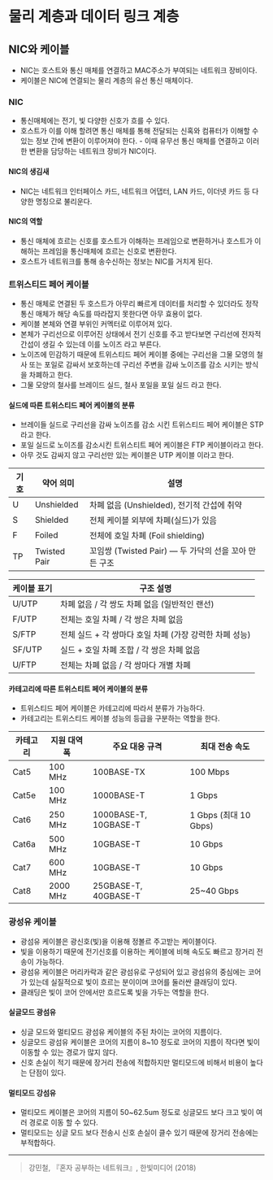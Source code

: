 # 물리 계층과 데이터 링크 계층  

## NIC와 케이블 
- NIC는 호스트와 통신 매체를 연결하고 MAC주소가 부여되는 네트워크 장비이다. 
- 케이블은 NIC에 연결되는 물리 계층의 유선 통신 매체이다. 

### NIC 
- 통신매체에는 전기, 빛 다양한 신호가 흐를 수 있다. 
- 호스트가 이를 이해 할려면 통신 매체를 통해 전달되는 신혹와 컴퓨터가 이해할 수 있는 정보 간에 변환이 이루어져야 한다. - 이때 유무선 통신 매체를 연결하고 이러한 변환을 담당하는 네트워크 장비가 NIC이다. 
  
#### NIC의 생김새 
- NIC는 네트워크 인터페이스 카드, 네트워크 어댑터, LAN 카드, 이더넷 카드 등 다양한 명칭으로 불리운다.   

#### NIC의 역할 
- 통신 매체에 흐르는 신호를 호스트가 이해하는 프레임으로 변환하거나 호스트가 이해하는 프레임을 통신매체에 흐르는 신호로 변환한다. 
- 호스트가 네트워크를 통해 송수신하는 정보는 NIC를 거치게 된다. 


### 트위스티드 페어 케이블 
- 통신 매체로 연결된 두 호스트가 아무리 빠르게 데이터를 처리할 수 있더라도 정작 통신 매체가 해당 속도를 따라잡지 못한다면 아무 효용이 없다. 
- 케이블 본체와 연결 부위인 커멕터로 이루어져 있다. 
- 본체가 구리선으로 이루어진 상태에서 전기 신호를 주고 받다보면 구리선에 전자적 간섭이 생길 수 있는데 이를 노이즈 라고 부른다. 
- 노이즈에 민감하기 때문에 트위스티드 페어 케이블 중에는 구리선을 그물 모영의 철사 또는 포일로 감싸서 보호하는데 구리선 주변을 감싸 노이즈를 감소 시키는 방식을 차폐하고 한다. 
- 그물 모양의 철사를 브레이드 실드, 철사 포일을 포일 실드 라고 한다. 
  
#### 실드에 따른 트위스티드 페어 케이블의 분류 
- 브레이들 실드로 구리선을 감싸 노이즈를 감소 시킨 트위스티드 페어 케이블은 STP 라고 한다. 
- 포일 실드로 노이즈를 감소시킨 트위스티트 페어 케이블은 FTP 케이블이라고 한다. 
- 아무 것도 감싸지 않고 구리선만 있는 케이블은 UTP 케이블 이라고 한다.

| 기호 | 약어 의미       | 설명                                        |
|------|----------------|---------------------------------------------|
| U    | Unshielded     | 차폐 없음 (Unshielded), 전기적 간섭에 취약   |
| S    | Shielded       | 전체 케이블 외부에 차폐(실드)가 있음         |
| F    | Foiled         | 전체에 호일 차폐 (Foil shielding)            |
| TP   | Twisted Pair   | 꼬임쌍 (Twisted Pair) — 두 가닥의 선을 꼬아 만든 구조 |

| 케이블 표기       | 구조 설명                                              |
|-------------------|--------------------------------------------------------|
| U/UTP             | 차폐 없음 / 각 쌍도 차폐 없음 (일반적인 랜선)         |
| F/UTP             | 전체는 호일 차폐 / 각 쌍은 차폐 없음                   |
| S/FTP             | 전체 실드 + 각 쌍마다 호일 차폐 (가장 강력한 차폐 성능)|
| SF/UTP            | 실드 + 호일 차폐 조합 / 각 쌍은 차폐 없음              |
| U/FTP             | 전체는 차폐 없음 / 각 쌍마다 개별 차폐                |
 
 #### 카테고리에 따른 트위스티트 페어 케이블의 분류 
 - 트위스티드 페어 케이블은 카테고리에 따라서 분류가 가능하다. 
 - 카테고리는 트위스티드 케이블 성능의 등급을 구분하는 역할을 한다.

| 카테고리 | 지원 대역폭 | 주요 대응 규격      | 최대 전송 속도      |
|----------|--------------|----------------------|----------------------|
| Cat5     | 100 MHz     | 100BASE-TX          | 100 Mbps             |
| Cat5e    | 100 MHz     | 1000BASE-T          | 1 Gbps               |
| Cat6     | 250 MHz     | 1000BASE-T, 10GBASE-T | 1 Gbps (최대 10 Gbps) |
| Cat6a    | 500 MHz     | 10GBASE-T           | 10 Gbps              |
| Cat7     | 600 MHz     | 10GBASE-T           | 10 Gbps              |
| Cat8     | 2000 MHz    | 25GBASE-T, 40GBASE-T | 25~40 Gbps           |
  

### 광성유 케이블 
- 광섬유 케이블은 광신호(빛)을 이용해 정볼르 주고받는 케이블이다. 
- 빛을 이용하기 때문에 전기신호를 이용하는 케이블에 비해 속도도 빠르고 장거리 전송이 가능하다.
- 광섬유 케이블은 머리카락과 같은 광섬유로 구성되어 있고 광섬유의 중심에는 코어가 있는데 실질적으로 빛이 흐르는 분이이며 코어를 둘러싼 클래딩이 있다. 
- 클래딩은 빛이 코어 안에서만 흐르도록 빛을 가두는 역할을 한다. 
  
#### 실글모드 광섬유 
- 싱글 모드와 멀티모드 광섬유 케이블의 주된 차이는 코어의 지름이다. 
- 싱글모드 광섬유 케이블은 코어의 지름이 8~10 정도로 코어의 지름이 작다면 빛이 이동할 수 있는 경로가 많지 않다. 
- 신호 손실이 적기 때문에 장거리 전송에 적합하지만 멀티모드에 비해서 비용이 높다는 단점이 있다. 

#### 멀티모드 강섬유 
- 멀티모드 케이블은 코어의 지름이 50~62.5um 정도로 싱글모드 보다 크고 빛이 여러 경로로 이동 할 수 있다. 
- 멀티모드는 싱글 모드 보다 전송시 신호 손실이 클수 있기 때문에 장거리 전송에는 부적합하다. 

--- 
> 강민철, 『혼자 공부하는 네트워크』, 한빛미디어 (2018)    

